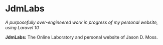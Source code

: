 # JdmLabs
_A purposefully over-engineered work in progress of my personal website, using Laravel 10_

**JdmLabs:** The Online Laboratory and personal website of Jason D. Moss.

